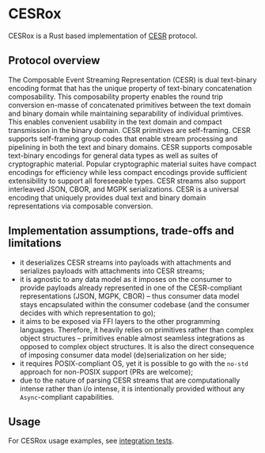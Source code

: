 # CESRox

CESRox is a Rust based implementation of [CESR](https://weboftrust.github.io/ietf-cesr/draft-ssmith-cesr.html) protocol.

## Protocol overview

The Composable Event Streaming Representation (CESR) is dual text-binary
encoding format that has the unique property of text-binary concatenation
composability. This composability property enables the round trip conversion
en-masse of concatenated primitives between the text domain and binary domain
while maintaining separability of individual primtives. This enables convenient
usability in the text domain and compact transmission in the binary domain.
CESR primitives are self-framing. CESR supports self-framing group codes that
enable stream processing and pipelining in both the text and binary domains.
CESR supports composable text-binary encodings for general data types as well
as suites of cryptographic material. Popular cryptographic material suites
have compact encodings for efficiency while less compact encodings provide
sufficient extensibility to support all foreseeable types. CESR streams also
support interleaved JSON, CBOR, and MGPK serializations. CESR is a universal
encoding that uniquely provides dual text and binary domain representations
via composable conversion.

## Implementation assumptions, trade-offs and limitations

- it deserializes CESR streams into payloads with attachments and serializes payloads with attachments into CESR streams;
- it is agnostic to any data model as it imposes on the consumer to provide payloads already represented in one of the CESR-compliant representations (JSON, MGPK, CBOR) – thus consumer data model stays encapsulated within the consumer codebase (and the consumer decides with which representation to go);
- it aims to be exposed via FFI layers to the other programming languages. Therefore, it heavily relies on primitives rather than complex object structures – primitives enable almost seamless integrations as opposed to complex object structures. It is also the direct consequence of imposing consumer data model (de)serialization on her side;
- it requires POSIX-compliant OS, yet it is possible to go with the `no-std` approach for non-POSIX support (PRs are welcome);
- due to the nature of parsing CESR streams that are computationally intense rather than i/o intense, it is intentionally provided without any `Async`-compliant capabilities.

## Usage

For CESRox usage examples, see [integration tests](https://github.com/THCLab/cesrox/blob/master/cesr/tests/client.rs).
